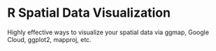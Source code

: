 # R Spatial Data Visualization

Highly effective ways to visualize your spatial data via ggmap, Google Cloud, ggplot2, mapproj, etc. 
